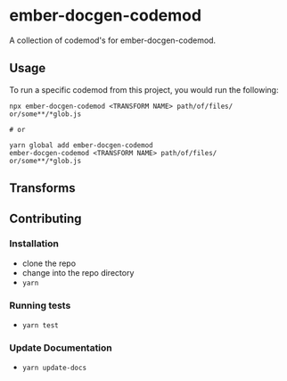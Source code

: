 # ember-docgen-codemod


A collection of codemod's for ember-docgen-codemod.

## Usage

To run a specific codemod from this project, you would run the following:

```
npx ember-docgen-codemod <TRANSFORM NAME> path/of/files/ or/some**/*glob.js

# or

yarn global add ember-docgen-codemod
ember-docgen-codemod <TRANSFORM NAME> path/of/files/ or/some**/*glob.js
```

## Transforms

<!--TRANSFORMS_START-->
<!--TRANSFORMS_END-->

## Contributing

### Installation

* clone the repo
* change into the repo directory
* `yarn`

### Running tests

* `yarn test`

### Update Documentation

* `yarn update-docs`